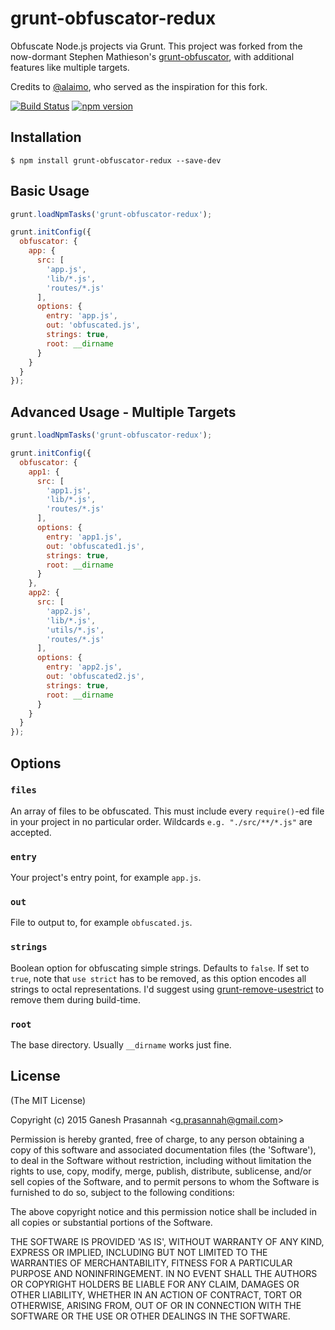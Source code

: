 
# grunt-obfuscator-redux

  Obfuscate Node.js projects via Grunt. This project was forked from the now-dormant Stephen Mathieson's [grunt-obfuscator](https://github.com/stephenmathieson/grunt-obfuscator), with additional features like multiple targets.

  Credits to [@alaimo](https://github.com/alaimo), who served as the inspiration for this fork.

[![Build Status](https://travis-ci.org/paambaati/grunt-obfuscator-redux.png?branch=master)](https://travis-ci.org/paambaati/grunt-obfuscator-redux) [![npm version](https://badge.fury.io/js/grunt-obfuscator-redux.svg)](http://badge.fury.io/js/grunt-obfuscator-redux)


## Installation

    $ npm install grunt-obfuscator-redux --save-dev

## Basic Usage

```js
grunt.loadNpmTasks('grunt-obfuscator-redux');

grunt.initConfig({
  obfuscator: {
    app: {
      src: [
        'app.js',
        'lib/*.js',
        'routes/*.js'
      ],
      options: {
        entry: 'app.js',
        out: 'obfuscated.js',
        strings: true,
        root: __dirname
      }
    }
  }
});
```

## Advanced Usage - Multiple Targets

```js
grunt.loadNpmTasks('grunt-obfuscator-redux');

grunt.initConfig({
  obfuscator: {
    app1: {
      src: [
        'app1.js',
        'lib/*.js',
        'routes/*.js'
      ],
      options: {
        entry: 'app1.js',
        out: 'obfuscated1.js',
        strings: true,
        root: __dirname
      }
    },
    app2: {
      src: [
        'app2.js',
        'lib/*.js',
        'utils/*.js',
        'routes/*.js'
      ],
      options: {
        entry: 'app2.js',
        out: 'obfuscated2.js',
        strings: true,
        root: __dirname
      }
    }
  }
});
```

## Options

### `files`

  An array of files to be obfuscated.  This must include every `require()`-ed file in your project in no particular order.  Wildcards `e.g. "./src/**/*.js"` are accepted.  

### `entry`

  Your project's entry point, for example `app.js`.

### `out`

  File to output to, for example `obfuscated.js`.

### `strings`

  Boolean option for obfuscating simple strings.  Defaults to `false`. If set to `true`, note that `use strict` has to be removed, as this option encodes all strings to octal representations. I'd suggest using [grunt-remove-usestrict](https://github.com/HAKASHUN/grunt-remove-usestrict) to remove them during build-time.

### `root`

  The base directory.  Usually `__dirname` works just fine.

## License 

(The MIT License)

Copyright (c) 2015 Ganesh Prasannah &lt;g.prasannah@gmail.com&gt;

Permission is hereby granted, free of charge, to any person obtaining
a copy of this software and associated documentation files (the
'Software'), to deal in the Software without restriction, including
without limitation the rights to use, copy, modify, merge, publish,
distribute, sublicense, and/or sell copies of the Software, and to
permit persons to whom the Software is furnished to do so, subject to
the following conditions:

The above copyright notice and this permission notice shall be
included in all copies or substantial portions of the Software.

THE SOFTWARE IS PROVIDED 'AS IS', WITHOUT WARRANTY OF ANY KIND,
EXPRESS OR IMPLIED, INCLUDING BUT NOT LIMITED TO THE WARRANTIES OF
MERCHANTABILITY, FITNESS FOR A PARTICULAR PURPOSE AND NONINFRINGEMENT.
IN NO EVENT SHALL THE AUTHORS OR COPYRIGHT HOLDERS BE LIABLE FOR ANY
CLAIM, DAMAGES OR OTHER LIABILITY, WHETHER IN AN ACTION OF CONTRACT,
TORT OR OTHERWISE, ARISING FROM, OUT OF OR IN CONNECTION WITH THE
SOFTWARE OR THE USE OR OTHER DEALINGS IN THE SOFTWARE.
